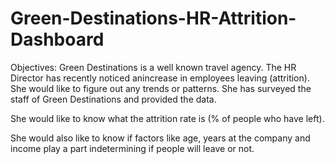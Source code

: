 # Green-Destinations-HR-Attrition-Dashboard
Objectives:
Green Destinations is a well known travel agency. The HR Director has recently noticed anincrease in employees leaving (attrition). She would like to figure out any trends or patterns. She has surveyed the staff of Green Destinations and provided the data.

She would like to know what the attrition rate is (% of people who have left).

She would also like to know if factors like age, years at the company and income play a part indetermining if people will leave or not. 
